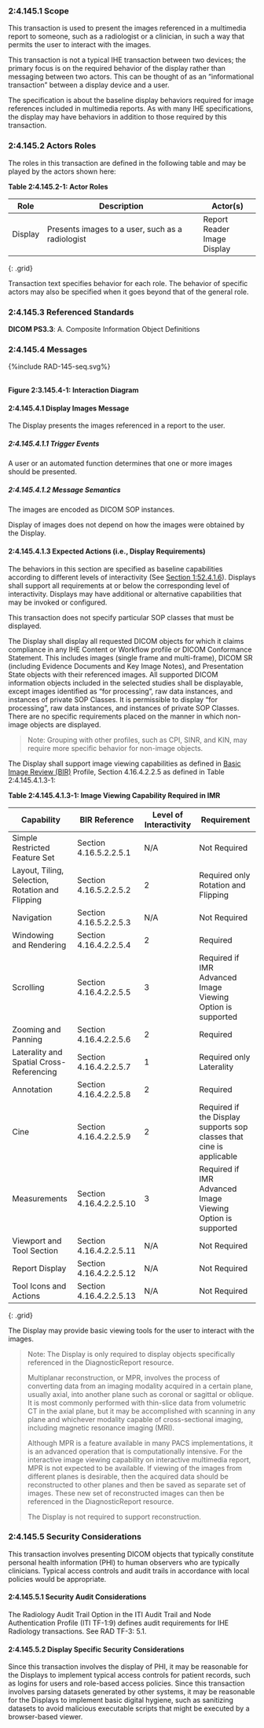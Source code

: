 ### 2:4.145.1 Scope

This transaction is used to present the images referenced in a multimedia report to someone, such as a radiologist or a clinician, in such a way that permits the user to interact with the images.

This transaction is not a typical IHE transaction between two devices; the primary focus is on the required behavior of the display rather than messaging between two actors. This can be thought of as an “informational transaction” between a display device and a user.

The specification is about the baseline display behaviors required for image references included in multimedia reports. As with many IHE specifications, the display may have behaviors in addition to those required by this transaction.

### 2:4.145.2 Actors Roles

The roles in this transaction are defined in the following table and may be played by the actors shown here:

**Table 2:4.145.2-1: Actor Roles**

| Role      | Description                                   | Actor(s)          |
|-----------|-----------------------------------------------|-------------------|
| Display | Presents images to a user, such as a radiologist    | Report Reader <br> Image Display |
{: .grid}

Transaction text specifies behavior for each role. The behavior of specific actors may also be specified when it goes beyond that of the general role.

### 2:4.145.3 Referenced Standards

**DICOM PS3.3**: A. Composite Information Object Definitions

### 2:4.145.4 Messages

<div>
{%include RAD-145-seq.svg%}
</div>
<br clear="all">

**Figure 2:3.145.4-1: Interaction Diagram**

#### 2:4.145.4.1 Display Images Message
The Display presents the images referenced in a report to the user.

##### 2:4.145.4.1.1 Trigger Events

A user or an automated function determines that one or more images should be presented.

##### 2:4.145.4.1.2 Message Semantics

The images are encoded as DICOM SOP instances.

Display of images does not depend on how the images were obtained by the Display.

#### 2:4.145.4.1.3 Expected Actions (i.e., Display Requirements)

The behaviors in this section are specified as baseline capabilities according to different levels of interactivity (See [Section 1:52.4.1.6](volume-1.html#152416-level-of-interactivity)).  Displays shall support all requirements at or below the corresponding level of interactivity. Displays may have additional or alternative capabilities that may be invoked or configured.

This transaction does not specify particular SOP classes that must be displayed.

The Display shall display all requested DICOM objects for which it claims compliance in any IHE Content or Workflow profile or DICOM Conformance Statement. This includes images (single frame and multi-frame), DICOM SR (including Evidence Documents and Key Image Notes), and Presentation State objects with their referenced images. All supported DICOM information objects included in the selected studies shall be displayable, except images identified as “for processing”, raw data instances, and instances of private SOP Classes. It is permissible to display “for processing”, raw data instances, and instances of private SOP Classes. There are no specific requirements placed on the manner in which non-image objects are displayed.

> Note: Grouping with other profiles, such as CPI, SINR, and KIN, may require more specific behavior for non-image objects.

The Display shall support image viewing capabilities as defined in [Basic Image Review (BIR)](https://www.ihe.net/uploadedFiles/Documents/Radiology/IHE_RAD_Suppl_BIR.pdf) Profile, Section 4.16.4.2.2.5 as defined in Table 2:4.145.4.1.3-1:

**Table 2:4.145.4.1.3-1: Image Viewing Capability Required in IMR**

| Capability | BIR Reference | Level of Interactivity | Requirement |
|------------|---------------|------------------------|-------------|
| Simple Restricted Feature Set | Section 4.16.5.2.2.5.1 | N/A | Not Required |
| Layout, Tiling, Selection, Rotation and Flipping | Section 4.16.5.2.2.5.2 | 2 | Required only Rotation and Flipping |
| Navigation | Section 4.16.5.2.2.5.3 | N/A | Not Required |
| Windowing and Rendering | Section 4.16.4.2.2.5.4 | 2 | Required |
| Scrolling | Section 4.16.4.2.2.5.5 | 3 | Required if IMR Advanced Image Viewing Option is supported |
| Zooming and Panning | Section 4.16.4.2.2.5.6 | 2 | Required |
| Laterality and Spatial Cross-Referencing | Section 4.16.4.2.2.5.7 | 1 | Required only Laterality |
| Annotation | Section 4.16.4.2.2.5.8 | 2 | Required |
| Cine | Section 4.16.4.2.2.5.9 | 2 | Required if the Display supports sop classes that cine is applicable |
| Measurements | Section 4.16.4.2.2.5.10 | 3 | Required if IMR Advanced Image Viewing Option is supported |
| Viewport and Tool Section | Section 4.16.4.2.2.5.11 | N/A | Not Required |
| Report Display | Section 4.16.4.2.2.5.12 | N/A | Not Required |
| Tool Icons and Actions | Section 4.16.4.2.2.5.13 | N/A | Not Required |
{: .grid}

The Display may provide basic viewing tools for the user to interact with the images.

> Note: The Display is only required to display objects specifically referenced in the DiagnosticReport resource.
>
> Multiplanar reconstruction, or MPR, involves the process of converting data from an imaging modality acquired in a certain plane, usually axial, into another plane such as coronal or sagittal or oblique. It is most commonly performed with thin-slice data from volumetric CT in the axial plane, but it may be accomplished with scanning in any plane and whichever modality capable of cross-sectional imaging, including magnetic resonance imaging (MRI).
>
> Although MPR is a feature available in many PACS implementations, it is an advanced operation that is computationally intensive. For the interactive image viewing capability on interactive multimedia report, MPR is not expected to be available. If viewing of the images from different planes is desirable, then the acquired data should be reconstructed to other planes and then be saved as separate set of images. These new set of reconstructed images can then be referenced in the DiagnosticReport resource.
>
> The Display is not required to support reconstruction.

### 2:4.145.5 Security Considerations

This transaction involves presenting DICOM objects that typically constitute personal health
information (PHI) to human observers who are typically clinicians. Typical access controls and
audit trails in accordance with local policies would be appropriate.

#### 2:4.145.5.1 Security Audit Considerations

The Radiology Audit Trail Option in the ITI Audit Trail and Node Authentication Profile (ITI TF-1:9) defines audit requirements for IHE Radiology transactions. See RAD TF-3: 5.1.

#### 2:4.145.5.2 Display Specific Security Considerations

Since this transaction involves the display of PHI, it may be reasonable for the Displays to implement typical access controls for patient records, such as logins for users and role-based access policies. Since this transaction involves parsing datasets generated by other systems, it may be reasonable for the Displays to implement basic digital hygiene, such as sanitizing datasets to avoid malicious executable scripts that might be executed by a browser-based viewer.
